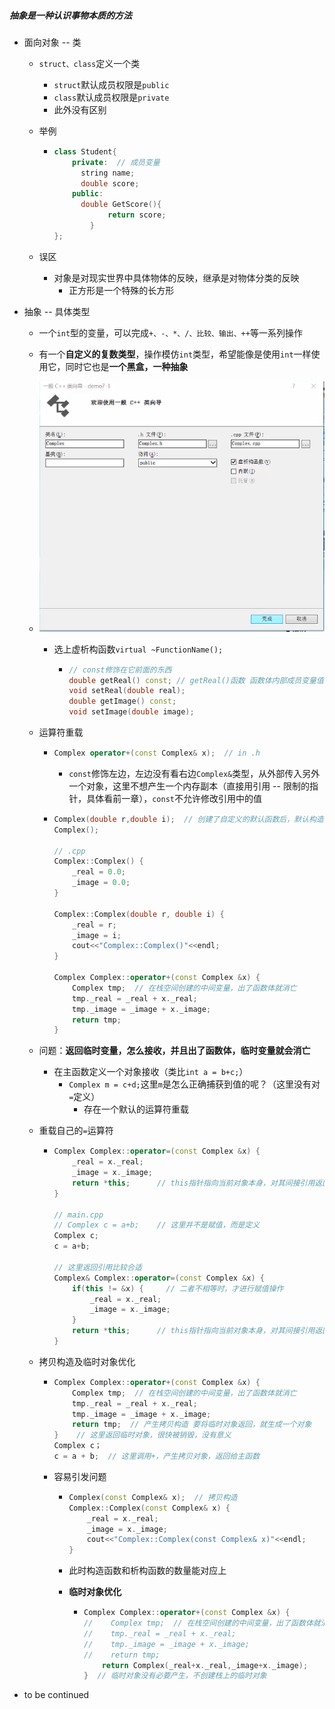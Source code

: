 ##### 抽象是一种认识事物本质的方法

* 面向对象 -- 类

  * `struct、class`定义一个类

    * `struct`默认成员权限是`public`
    * `class`默认成员权限是`private`
    * 此外没有区别

  * 举例

    * ```c++
      class Student{
          private:  // 成员变量
          	string name;
          	double score;
          public:
          	double GetScore(){
                  return score;
              }
      };
      ```

  * 误区
    * 对象是对现实世界中具体物体的反映，继承是对物体分类的反映
      * 正方形是一个特殊的长方形

* 抽象 -- 具体类型

  * 一个`int`型的变量，可以完成`+、-、*、/、比较、输出、++`等一系列操作

  * 有一个**自定义的复数类型**，操作模仿`int`类型，希望能像是使用`int`一样使用它，同时它也是**一个黑盒，一种抽象**

  * ![image-20210813195354516](高级语法.assets/image-20210813195354516.png)

    * 选上虚析构函数`virtual ~FunctionName();`

      * ```c++
        // const修饰在它前面的东西
        double getReal() const; // getReal()函数 函数体内部成员变量值不能改变
        void setReal(double real);
        double getImage() const;
        void setImage(double image);
        ```

  * 运算符重载

    * ```c++
      Complex operator+(const Complex& x);  // in .h
      ```

      * `const`修饰左边，左边没有看右边`Complex&`类型，从外部传入另外一个对象，这里不想产生一个内存副本（直接用引用 -- 限制的指针，具体看前一章），`const`不允许修改引用中的值

    * ```c++
      Complex(double r,double i);  // 创建了自定义的默认函数后，默认构造函数就不会自己生成
      Complex();
      
      // .cpp
      Complex::Complex() {
          _real = 0.0;
          _image = 0.0;
      }
      
      Complex::Complex(double r, double i) {
          _real = r;
          _image = i;
          cout<<"Complex::Complex()"<<endl;
      }
      
      Complex Complex::operator+(const Complex &x) {
          Complex tmp;  // 在栈空间创建的中间变量，出了函数体就消亡
          tmp._real = _real + x._real;
          tmp._image = _image + x._image;
          return tmp;
      }
      ```

  * 问题：**返回临时变量，怎么接收，并且出了函数体，临时变量就会消亡**

    * 在主函数定义一个对象接收（类比`int a = b+c;`）
      * `Complex m = c+d;`这里`m`是怎么正确捕获到值的呢？（这里没有对`=`定义）
        * 存在一个默认的运算符重载

  * 重载自己的`=`运算符

    * ```c++
      Complex Complex::operator=(const Complex &x) {
          _real = x._real;
          _image = x._image;
          return *this;      // this指针指向当前对象本身，对其间接引用返回当前对象
      }
      
      // main.cpp
      // Complex c = a+b;    // 这里并不是赋值，而是定义
      Complex c;
      c = a+b;
      
      // 这里返回引用比较合适
      Complex& Complex::operator=(const Complex &x) {
          if(this != &x) {     // 二者不相等时，才进行赋值操作
              _real = x._real;
              _image = x._image;
          }
          return *this;      // this指针指向当前对象本身，对其间接引用返回当前对象
      }
      ```

  * 拷贝构造及临时对象优化

    * ```c++
      Complex Complex::operator+(const Complex &x) {
          Complex tmp;  // 在栈空间创建的中间变量，出了函数体就消亡
          tmp._real = _real + x._real;
          tmp._image = _image + x._image;
          return tmp;  // 产生拷贝构造 要将临时对象返回，就生成一个对象
      }    // 这里返回临时对象，很快被销毁，没有意义
      Complex c；
      c = a + b;  // 这里调用+，产生拷贝对象，返回给主函数
      ```

    * 容易引发问题

      * ```c++
        Complex(const Complex& x);  // 拷贝构造
        Complex::Complex(const Complex& x) {
            _real = x._real;
            _image = x._image;
            cout<<"Complex::Complex(const Complex& x)"<<endl;
        }
        ```

      * 此时构造函数和析构函数的数量能对应上

      * **临时对象优化**

        * ```c++
          Complex Complex::operator+(const Complex &x) {
          //    Complex tmp;  // 在栈空间创建的中间变量，出了函数体就消亡
          //    tmp._real = _real + x._real;
          //    tmp._image = _image + x._image;
          //    return tmp;
              return Complex(_real+x._real,_image+x._image);
          }  // 临时对象没有必要产生，不创建栈上的临时对象
          ```

* to be continued

